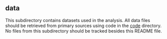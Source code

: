 ## data

This subdirectory contains datasets used in the analysis.  All data files should be retrieved from primary sources using code in the [code](../code) directory.  No files from this subdirectory should be tracked besides this README file.